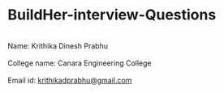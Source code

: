 # BuildHer-interview-Questions
<br>Name: Krithika Dinesh Prabhu</br>
<br>College name: Canara Engineering College</br>
<br>Email id: krithikadprabhu@gmail.com</br>

